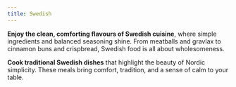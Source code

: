 ```yaml
---
title: Swedish
---
```


**Enjoy the clean, comforting flavours of Swedish cuisine**, where simple ingredients and balanced seasoning shine. From meatballs and gravlax to cinnamon buns and crispbread, Swedish food is all about wholesomeness.

**Cook traditional Swedish dishes** that highlight the beauty of Nordic simplicity. These meals bring comfort, tradition, and a sense of calm to your table.
